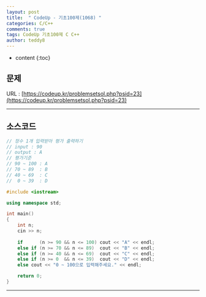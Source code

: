 ```yaml
---
layout: post   
title:  " CodeUp - 기초100제(1068) "
categories: C/C++
comments: true
tags: CodeUp 기초100제 C C++
author: teddy8  
---
```

* content
{:toc}

## 문제
URL : [https://codeup.kr/problemsetsol.php?psid=23](https://codeup.kr/problemsetsol.php?psid=23)

---

## 소스코드
``` cpp
// 정수 1개 입력받아 평가 출력하기
// input : 90
// output : A
// 평가기준
// 90 ~ 100 : A
// 70 ~ 89  : B
// 40 ~ 69  : C
//  0 ~ 39  : D

#include <iostream>

using namespace std;

int main()
{
	int n;
	cin >> n;
	
	if      (n >= 90 && n <= 100) cout << "A" << endl;
	else if (n >= 70 && n <= 89)  cout << "B" << endl;
	else if (n >= 40 && n <= 69)  cout << "C" << endl;
	else if (n >= 0  && n <= 39)  cout << "D" << endl;
	else cout << "0 ~ 100으로 입력해주세요." << endl;

	return 0;
}
```

---
